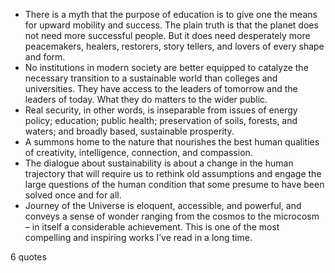  - There is a myth that the purpose of education is to give one the means for upward mobility and success. The plain truth is that the planet does not need more successful people. But it does need desperately more peacemakers, healers, restorers, story tellers, and lovers of every shape and form.
 - No institutions in modern society are better equipped to catalyze the necessary transition to a sustainable world than colleges and universities. They have access to the leaders of tomorrow and the leaders of today. What they do matters to the wider public.
 - Real security, in other words, is inseparable from issues of energy policy; education; public health; preservation of soils, forests, and waters; and broadly based, sustainable prosperity.
 - A summons home to the nature that nourishes the best human qualities of creativity, intelligence, connection, and compassion.
 - The dialogue about sustainability is about a change in the human trajectory that will require us to rethink old assumptions and engage the large questions of the human condition that some presume to have been solved once and for all.
 - Journey of the Universe is eloquent, accessible, and powerful, and conveys a sense of wonder ranging from the cosmos to the microcosm – in itself a considerable achievement. This is one of the most compelling and inspiring works I’ve read in a long time.

6 quotes